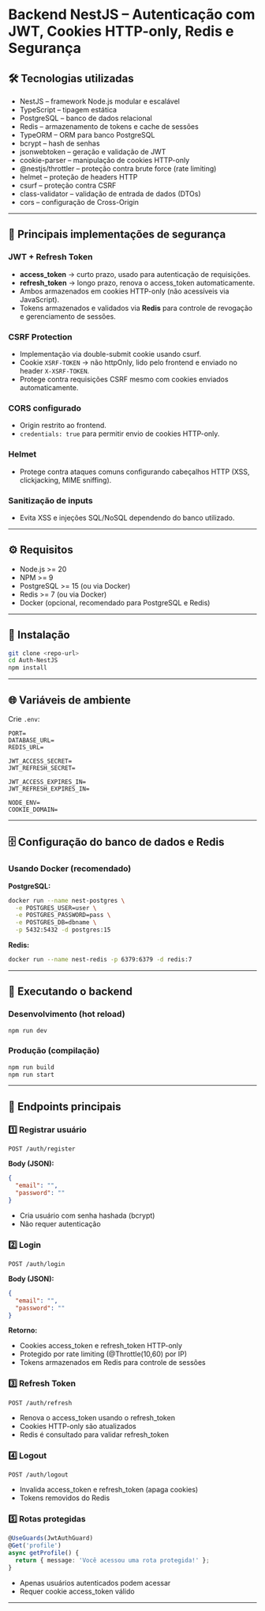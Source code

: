 # Backend NestJS – Autenticação com JWT, Cookies HTTP-only, Redis e Segurança

## 🛠 Tecnologias utilizadas

- NestJS – framework Node.js modular e escalável
- TypeScript – tipagem estática
- PostgreSQL – banco de dados relacional
- Redis – armazenamento de tokens e cache de sessões
- TypeORM – ORM para banco PostgreSQL
- bcrypt – hash de senhas
- jsonwebtoken – geração e validação de JWT
- cookie-parser – manipulação de cookies HTTP-only
- @nestjs/throttler – proteção contra brute force (rate limiting)
- helmet – proteção de headers HTTP
- csurf – proteção contra CSRF
- class-validator – validação de entrada de dados (DTOs)
- cors – configuração de Cross-Origin

---

## 🔐 Principais implementações de segurança

### JWT + Refresh Token

- **access_token** → curto prazo, usado para autenticação de requisições.
- **refresh_token** → longo prazo, renova o access_token automaticamente.
- Ambos armazenados em cookies HTTP-only (não acessíveis via JavaScript).
- Tokens armazenados e validados via **Redis** para controle de revogação e gerenciamento de sessões.

### CSRF Protection

- Implementação via double-submit cookie usando csurf.
- Cookie `XSRF-TOKEN` → não httpOnly, lido pelo frontend e enviado no header `X-XSRF-TOKEN`.
- Protege contra requisições CSRF mesmo com cookies enviados automaticamente.

### CORS configurado

- Origin restrito ao frontend.
- `credentials: true` para permitir envio de cookies HTTP-only.

### Helmet

- Protege contra ataques comuns configurando cabeçalhos HTTP (XSS, clickjacking, MIME sniffing).

### Sanitização de inputs

- Evita XSS e injeções SQL/NoSQL dependendo do banco utilizado.

---

## ⚙️ Requisitos

- Node.js >= 20
- NPM >= 9
- PostgreSQL >= 15 (ou via Docker)
- Redis >= 7 (ou via Docker)
- Docker (opcional, recomendado para PostgreSQL e Redis)

---

## 🔧 Instalação

```bash
git clone <repo-url>
cd Auth-NestJS
npm install
```

---

## 🌐 Variáveis de ambiente

Crie `.env`:

```env
PORT=
DATABASE_URL=
REDIS_URL=

JWT_ACCESS_SECRET=
JWT_REFRESH_SECRET=

JWT_ACCESS_EXPIRES_IN=
JWT_REFRESH_EXPIRES_IN=

NODE_ENV=
COOKIE_DOMAIN=
```

---

## 🗄 Configuração do banco de dados e Redis

### Usando Docker (recomendado)

**PostgreSQL:**

```bash
docker run --name nest-postgres \
  -e POSTGRES_USER=user \
  -e POSTGRES_PASSWORD=pass \
  -e POSTGRES_DB=dbname \
  -p 5432:5432 -d postgres:15
```

**Redis:**

```bash
docker run --name nest-redis -p 6379:6379 -d redis:7
```

---

## 🚀 Executando o backend

### Desenvolvimento (hot reload)

```bash
npm run dev
```

### Produção (compilação)

```bash
npm run build
npm run start
```

---

## 🔑 Endpoints principais

### 1️⃣ Registrar usuário

```
POST /auth/register
```

**Body (JSON):**

```json
{
  "email": "",
  "password": ""
}
```

- Cria usuário com senha hashada (bcrypt)
- Não requer autenticação

### 2️⃣ Login

```
POST /auth/login
```

**Body (JSON):**

```json
{
  "email": "",
  "password": ""
}
```

**Retorno:**

- Cookies access_token e refresh_token HTTP-only
- Protegido por rate limiting (@Throttle(10,60) por IP)
- Tokens armazenados em Redis para controle de sessões

### 3️⃣ Refresh Token

```
POST /auth/refresh
```

- Renova o access_token usando o refresh_token
- Cookies HTTP-only são atualizados
- Redis é consultado para validar refresh_token

### 4️⃣ Logout

```
POST /auth/logout
```

- Invalida access_token e refresh_token (apaga cookies)
- Tokens removidos do Redis

### 5️⃣ Rotas protegidas

```ts
@UseGuards(JwtAuthGuard)
@Get('profile')
async getProfile() {
  return { message: 'Você acessou uma rota protegida!' };
}
```

- Apenas usuários autenticados podem acessar
- Requer cookie access_token válido

---
